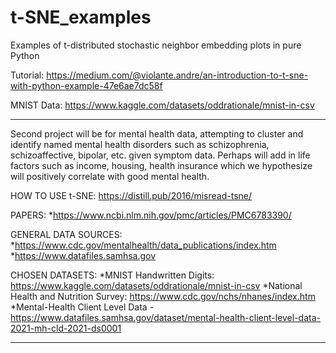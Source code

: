 # t-SNE_examples
Examples of t-distributed stochastic neighbor embedding plots in pure Python

Tutorial: https://medium.com/@violante.andre/an-introduction-to-t-sne-with-python-example-47e6ae7dc58f

MNIST Data: https://www.kaggle.com/datasets/oddrationale/mnist-in-csv

---

Second project will be for mental health data, attempting to cluster and identify named mental health disorders such as schizophrenia, schizoaffective, bipolar, etc. given symptom data. Perhaps will add in life factors such as income, housing, health insurance which we hypothesize will positively correlate with good mental health.

HOW TO USE t-SNE:
https://distill.pub/2016/misread-tsne/

PAPERS:
*https://www.ncbi.nlm.nih.gov/pmc/articles/PMC6783390/

GENERAL DATA SOURCES:
*https://www.cdc.gov/mentalhealth/data_publications/index.htm
*https://www.datafiles.samhsa.gov

CHOSEN DATASETS:
*MNIST Handwritten Digits: https://www.kaggle.com/datasets/oddrationale/mnist-in-csv
*National Health and Nutrition Survey: https://www.cdc.gov/nchs/nhanes/index.htm
*Mental-Health Client Level Data - https://www.datafiles.samhsa.gov/dataset/mental-health-client-level-data-2021-mh-cld-2021-ds0001

---